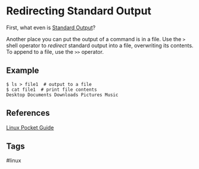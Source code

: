 # Redirecting Standard Output

First, what even is [Standard Output](../202305212216/README.md)?

Another place you can put the output of a command is in a file. Use the `>` shell operator to *redirect* standard output into a file, overwriting its contents. To append to a file, use the `>>` operator.  

## Example
```
$ ls > file1  # output to a file
$ cat file1  # print file contents  
Desktop Documents Downloads Pictures Music  
```

## References
[Linux Pocket Guide](https://linuxpocketguide.com/)

## Tags
#linux
